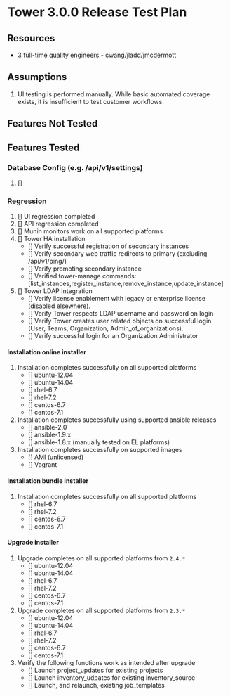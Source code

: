 # Tower 3.0.0 Release Test Plan

## Resources
* 3 full-time quality engineers - cwang/jladd/jmcdermott

## Assumptions
1. UI testing is performed manually.  While basic automated coverage exists, it is insufficient to test customer workflows.

## Features Not Tested

## Features Tested

### Database Config (e.g. /api/v1/settings)
1. []  
 
### Regression
1. [] UI regression completed
1. [] API regression completed
1. [] Munin monitors work on all supported platforms
1. [] Tower HA installation
    * [] Verify successful registration of secondary instances
    * [] Verify secondary web traffic redirects to primary (excluding /api/v1/ping/)
    * [] Verify promoting secondary instance
    * [] Verified tower-manage commands: [list_instances,register_instance,remove_instance,update_instance]
1. [] Tower LDAP Integration
    * [] Verify license enablement with legacy or enterprise license (disabled elsewhere).
    * [] Verify Tower respects LDAP username and password on login
    * [] Verify Tower creates user related objects on successful login (User, Teams, Organization, Admin_of_organizations).
    * [] Verify successful login for an Organization Administrator

#### Installation online installer
1. Installation completes successfully on all supported platforms
    * [] ubuntu-12.04
    * [] ubuntu-14.04
    * [] rhel-6.7
    * [] rhel-7.2
    * [] centos-6.7
    * [] centos-7.1
1. Installation completes successfully using supported ansible releases
    * [] ansible-2.0
    * [] ansible-1.9.x
    * [] ansible-1.8.x (manually tested on EL platforms)
1. Installation completes successfully on supported images
    * [] AMI (unlicensed)
    * [] Vagrant

#### Installation bundle installer
1. Installation completes successfully on all supported platforms
    * [] rhel-6.7
    * [] rhel-7.2
    * [] centos-6.7
    * [] centos-7.1

#### Upgrade installer
1. Upgrade completes on all supported platforms from `2.4.*`
    * [] ubuntu-12.04
    * [] ubuntu-14.04
    * [] rhel-6.7
    * [] rhel-7.2
    * [] centos-6.7
    * [] centos-7.1
1. Upgrade completes on all supported platforms from `2.3.*`
    * [] ubuntu-12.04
    * [] ubuntu-14.04
    * [] rhel-6.7
    * [] rhel-7.2
    * [] centos-6.7
    * [] centos-7.1
1. Verify the following functions work as intended after upgrade
    * [] Launch project_updates for existing projects
    * [] Launch inventory_udpates for existing inventory_source
    * [] Launch, and relaunch, existing job_templates

